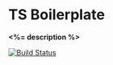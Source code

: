 # TS Boilerplate

**<%= description %>**

[![Build Status](https://travis-ci.org/sjohnsonaz/ts-boilerplate.svg?branch=master)](https://travis-ci.org/sjohnsonaz/ts-boilerplate)
